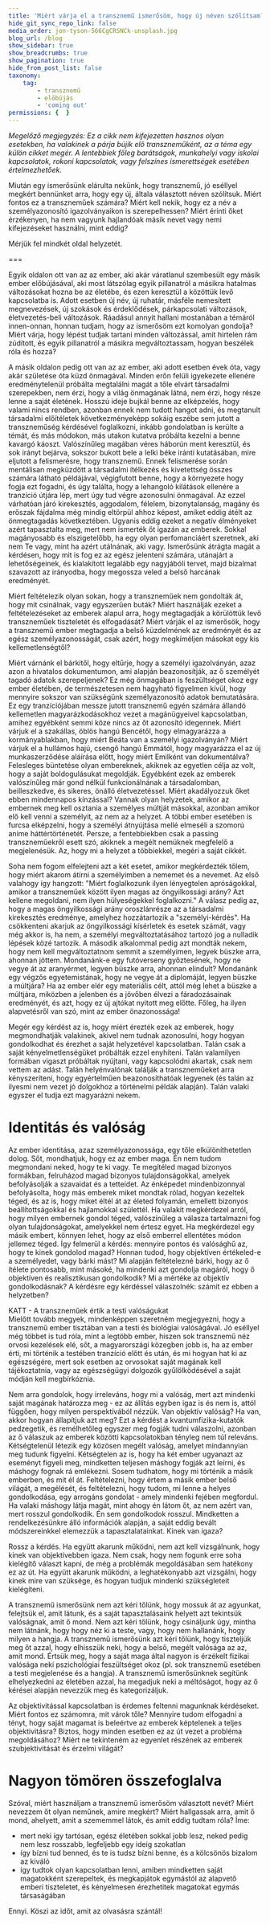 ```yaml
---
title: 'Miért várja el a transznemű ismerősöm, hogy új néven szólítsam?'
hide_git_sync_repo_link: false
media_order: jon-tyson-566CgCRSNCk-unsplash.jpg
blog_url: /blog
show_sidebar: true
show_breadcrumbs: true
show_pagination: true
hide_from_post_list: false
taxonomy:
    tag:
        - transznemű
        - előbújás
        - 'coming out'
permissions: {  }
---
```


_Megelőző megjegyzés: Ez a cikk nem kifejezetten hasznos olyan esetekben, ha valakinek a párja bújik elő transzneműként, az a téma egy külön cikket megér. A lentebbiek főleg barátságok, munkahelyi vagy iskolai kapcsolatok, rokoni kapcsolatok, vagy felszínes ismerettségek esetében értelmezhetőek._

Miután egy ismerősünk elárulta nekünk, hogy transznemű, jó eséllyel megkért bennünket arra, hogy egy új, általa választott néven szólítsuk.
Miért fontos ez a transzneműek számára? Miért kell nekik, hogy ez a név a személyazonosító igazolványaikon is szerepelhessen? Miért érinti őket érzékenyen, ha nem vagyunk hajlandóak másik nevet vagy nemi kifejezéseket használni, mint eddig?

Mérjük fel mindkét oldal helyzetét.

===

Egyik oldalon ott van az az ember, aki akár váratlanul szembesült egy másik ember előbújásával, aki most látszólag egyik pillanatról a másikra hatalmas változásokat hozna be az életébe, és ezen keresztül a közöttük levő kapcsolatba is. Adott esetben új név, új ruhatár, másféle nemesített megnevezések, új szokások és érdeklődések, párkapcsolati változások, életvezetés-beli változások. Ráadásul annyit hallani mostanában a témáról innen-onnan, honnan tudjam, hogy az ismerősöm ezt komolyan gondolja? Miért várja, hogy lépést tudjak tartani minden változással, amit hirtelen rám zúdított, és egyik pillanatról a másikra megváltoztassam, hogyan beszélek róla és hozzá?

A másik oldalon pedig ott van az az ember, aki adott esetben évek óta, vagy akár születése óta küzd önmagával. Minden erőn felüli igyekezete ellenére eredménytelenül próbálta megtalálni magát a tőle elvárt társadalmi szerepekben, nem érzi, hogy a világ önmagának látná, nem érzi, hogy része lenne a saját életének. Hosszú ideje bujkál benne az elképzelés, hogy valami nincs rendben, azonban ennek nem tudott hangot adni, és megtanult társadalmi előítéletek következményeképp sokáig eszébe sem jutott a transzneműség kérdésével foglalkozni, inkább gondolatban is kerülte a témát, és más módokon, más utakon kutatva próbálta kezelni a benne kavargó káoszt.
Valószínűleg magában véres háborún ment keresztül, és sok irányt bejárva, sokszor bukott bele a lelki béke iránti kutatásában, mire eljutott a felismerésre, hogy transznemű. Ennek felismerése során mentálisan megküzdött a társadalmi ítélkezés és kivetettség összes számára látható példájával, végigfutott benne, hogy a környezete hogy fogja ezt fogadni, és úgy találta, hogy a lehangoló kilátások ellenére a tranzíció útjára lép, mert úgy tud végre azonosulni önmagával. Az ezzel várhatóan járó kirekesztés, aggodalom, félelem, bizonytalanság, magány és erőszak fájdalma még mindig eltörpül ahhoz képest, amiket eddig átélt az önmegtagadás következtében. Ugyanis eddig ezeket a negatív élményeket azért tapasztalta meg, mert nem ismerték őt igazán az emberek. Sokkal magányosabb és elszigetelőbb, ha egy olyan perfomanciáért szeretnek, aki nem Te vagy, mint ha azért utálnának, aki vagy. Ismerősünk átrágta magát a kérdésen, hogy mit is fog ez az egész jelenteni számára, utánajárt a lehetőségeinek, és kialakított legalább egy nagyjábóli tervet, majd bizalmat szavazott az irányodba, hogy megossza veled a belső harcának eredményét.

Miért feltételezik olyan sokan, hogy a transzneműek nem gondolták át, hogy mit csinálnak, vagy egyszerűen buták? Miért használják ezeket a feltételezéseket az emberek alapul arra, hogy megtagadják a körülöttük levő transzneműek tiszteletét és elfogadását?
Miért várják el az ismerősök, hogy a transznemű ember megtagadja a belső küzdelmének az eredményét és az egész személyazonosságát, csak azért, hogy megkíméljen másokat egy kis kellemetlenségtől?

Miért várnánk el bárkitől, hogy eltűrje, hogy a személyi igazolványán, azaz azon a hivatalos dokumentumon, ami alapján beazonosítják, az ő személyét tagadó adatok szerepeljenek? Ez még önmagában is feszültséget okoz egy ember életében, de természetesen nem hagyható figyelmen kívül, hogy mennyire sokszor van szükségünk személyazonosító adatok bemutatására. Ez egy tranzíciójában messze jutott transznemű egyén számára állandó kellemetlen magyarázkodásokhoz vezet a magánügyeivel kapcsolatban, amihez egyébként semmi köze nincs az őt azonosító idegennek. Miért várjuk el a szakállas, öblös hangú Bencétől, hogy elmagyarázza a kormányablakban, hogy miért Beáta van a személyi igazolványán? Miért várjuk el a hullámos hajú, csengő hangú Emmától, hogy magyarázza el az új munkaszerződése aláírása előtt, hogy miért Emilként van dokumentálva? Felesleges büntetése olyan embereknek, akiknek az egyetlen célja az volt, hogy a saját boldogulásukat megoldják. Egyébként ezek az emberek valószínűleg már gond nélkül funkcionálnának a társadalomban, beilleszkedve, és sikeres, önálló életvezetéssel. Miért akadályozzuk őket ebben mindennapos kínzással?
Vannak olyan helyzetek, amikor az embernek meg kell osztania a személyes múltját másokkal, azonban amikor elő kell venni a személyit, az nem az a helyzet. A többi ember esetében is furcsa elképzelni, hogy a személyi átnyújtása mellé elmeséli a szomorú anime háttértörténetét.
Persze, a fentebbiekben csak a passing transzneműekről esett szó, akiknek a megélt nemüknek megfelelő a megjelenésük. Az, hogy mi a helyzet a többiekkel, megéri a saját cikkét.

Soha nem fogom elfelejteni azt a két esetet, amikor megkérdezték tőlem, hogy miért akarom átírni a személyimben a nememet és a nevemet.
Az első valahogy így hangzott: "Miért foglalkozunk ilyen lényegtelen apróságokkal, amikor a transzneműek között ilyen magas az öngyilkossági arány? Azt kellene megoldani, nem ilyen hülyeségekkel foglalkozni." A válasz pedig az, hogy a magas öngyilkossági arány oroszlánrésze az a társadalmi kirekesztés eredménye, amelyhez hozzátartozik a "személyi-kérdés". Ha csökkenteni akarjuk az öngyilkossági kísérletek és esetek számát, vagy még akkor is, ha nem, a személyi megváltoztatásához tartozó jog a nulladik lépések közé tartozik.
A második alkalommal pedig azt mondták nekem, hogy nem kell megváltoztatnom semmit a személyimen, legyek büszke arra, ahonnan jöttem. Mondanánk-e egy futóverseny győztesének, hogy ne vegye át az aranyérmet, legyen büszke arra, ahonnan elindult? Mondanánk egy végzős egyetemistának, hogy ne vegye át a diplomáját, legyen büszke a múltjára? Ha az ember elér egy materiális célt, attól még lehet a büszke a múltjára, miközben a jelenben és a jövőben élvezi a fáradozásainak eredményét, és azt, hogy ez új ajtókat nyitott meg előtte. Főleg, ha ilyen alapvetésről van szó, mint az ember önazonossága!

Megér egy kérdést az is, hogy miért érezték ezek az emberek, hogy megmondhatják valakinek, akivel nem tudnak azonosulni, hogy hogyan gondolkodhat és érezhet a saját helyzetével kapcsolatban. Talán csak a saját kényelmetlenségüket próbálták ezzel enyhíteni. Talán valamilyen formában vigaszt próbáltak nyújtani, vagy kapcsolódni akartak, csak nem vettem az adást. Talán helyénvalónak találják a transzneműeket arra kényszeríteni, hogy egyértelműen beazonosíthatóak legyenek (és talán az ilyesmi nem vezet jó dolgokhoz a történelmi példák alapján). Talán valaki egyszer el tudja ezt magyarázni nekem.

# Identitás és valóság

Az ember identitása, azaz személyazonossága, egy tőle elkülöníthetetlen dolog. Sőt, mondhatjuk, hogy ez az ember maga. Én nem tudom megmondani neked, hogy te ki vagy. Te megítéled magad bizonyos formákban, felruházod magad bizonyos tulajdonságokkal, amelyek befolyásolják a szavaidat és a tetteidet. Az énképedet mindenbizonnyal befolyásolta, hogy más emberek miket mondtak rólad, hogyan kezeltek téged, és az is, hogy miket éltél át az életed folyamán, emellett bizonyos beállítottságokkal és hajlamokkal születtél. Ha valakit megkérdezel arról, hogy milyen embernek gondol téged, valószínűleg a válasza tartalmazni fog olyan tulajdonságokat, amelyekkel nem értesz egyet. Ha megkérdezel egy másik embert, könnyen lehet, hogy az első emberrel ellentétes módon jellemez téged. Így felmerül a kérdés: mennyire pontos és valósághű az, hogy te kinek gondolod magad? Honnan tudod, hogy objektíven értékeled-e a személyedet, vagy bárki mást? Mi alapján feltételezné bárki, hogy az ő ítélete pontosabb, mint másoké, ha mindenki azt gondolja magáról, hogy ő objektíven és realisztikusan gondolkodik? Mi a mértéke az objektív gondolkodásnak?
A kérdésre egy kérdéssel válaszolnék: számít ez ebben a helyzetben?

<div class="accordion">
    <div class="accordion-title">KATT - A transzneműek értik a testi valóságukat</div>
    <div class="accordion-content">Mielőtt tovább megyek, mindenképpen szeretném megjegyezni, hogy a transznemű ember tisztában van a testi és biológiai valóságával. Jó eséllyel még többet is tud róla, mint a legtöbb ember, hiszen sok transznemű néz orvosi kezelések elé, sőt, a magyarországi közegben jobb is, ha az ember érti, mi történik a testében tranzíció előtt és után, és mi hogyan hat ki az egészségére, mert sok esetben az orvosokat saját magának kell tájékoztatnia, vagy az egészségügyi dolgozók gyűlölködésével a saját módján kell megbírkóznia.
</div>
</div>

Nem arra gondolok, hogy irreleváns, hogy mi a valóság, mert azt mindenki saját magának határozza meg - ez az állítás egyben igaz is és nem is, attól függően, hogy milyen perspektívából nézzük. Van objektív valóság? Ha van, akkor hogyan állapítjuk azt meg? Ezt a kérdést a kvantumfizika-kutatók pedzegetik, és remélhetőleg egyszer meg fogják tudni válaszolni, azonban az ő válaszuk az emberek közötti kapcsolatokban tényleg nem túl releváns.
Kétségtelenül létezik egy közösen megélt valóság, amelyet mindannyian meg tudunk figyelni.
Kétségtelen az is, hogy ha két ember ugyanazt az eseményt figyeli meg, mindketten teljesen máshogy fogják azt leírni, és máshogy fognak rá emlékezni.
Sosem tudhatom, hogy mi történik a másik emberben, és mit él át.
Feltételezni, hogy értem a másik ember belső világát, a megélését, és feltételezni, hogy tudom, mi lenne a helyes gondolkodása, egy arrogáns gondolat - amely mindenki fejében megfordul. Ha valaki máshogy látja magát, mint ahogy én látom őt, az nem azért van, mert rosszul gondolkodik. Én sem gondolkodok rosszul. Mindketten a rendelkezésünkre álló információk alapján, a saját eddig bevált módszereinkkel elemezzük a tapasztalatainkat. Kinek van igaza?

Rossz a kérdés. Ha együtt akarunk működni, nem azt kell vizsgálnunk, hogy kinek van objektívebben igaza. Nem csak, hogy nem fogunk erre soha kielégítő választ kapni, de még a problémák megoldásában sem hatékony ez az út. Ha együtt akarunk működni, a leghatékonyabb azt vizsgálni, hogy kinek mire van szüksége, és hogyan tudjuk mindenki szükségleteit kielégíteni.

A transznemű ismerősünk nem azt kéri tőlünk, hogy mossuk át az agyunkat, felejtsük el, amit látunk, és a saját tapasztalásaink helyett azt tekintsük valóságnak, amit ő mond. Nem azt kéri tőlünk, hogy csináljunk úgy, mintha nem látnánk, hogy hogy néz ki a teste, vagy, hogy nem hallanánk, hogy milyen a hangja. A transznemű ismerősünk azt kéri tőlünk, hogy tiszteljük meg őt azzal, hogy elhisszük neki, hogy a belső, megélt valósága az az, amit mond. Értsük meg, hogy a saját maga által nagyon is érzékelt fizikai valósága neki pszichológiai feszültséget okoz (pl. sok transznemű esetében a testi megjelenése és a hangja). A transznemű ismerősünknek segítünk elhelyezkedni az életében azzal, ha megadjuk neki a méltóságot, hogy az ő kérései alapján nevezzük meg és kategorizáljuk.

Az objektivitással kapcsolatban is érdemes feltenni magunknak kérdéseket. Miért fontos ez számomra, mit várok tőle? Mennyire tudom elfogadni a tényt, hogy saját magamat is beleértve az emberek képtelenek a teljes objektivitásra? Biztos, hogy minden esetben ez az út vezet a probléma megoldásához? Miért ne tekinteném az egyenlet részének az emberek szubjektivitását és érzelmi világát?

# Nagyon tömören összefoglalva

Szóval, miért használjam a transznemű ismerősöm választott nevét? Miért nevezzem őt olyan neműnek, amire megkért? Miért hallgassak arra, amit ő mond, ahelyett, amit a szememmel látok, és amit eddig tudtam róla?
Íme:
- mert neki így tartósan, egész életében sokkal jobb lesz, neked pedig nem lesz rosszabb, legfeljebb egy ideig szokatlan
- így bízni tud benned, és te is tudsz bízni benne, és a kölcsönös bizalom az kiváló
- így tudtok olyan kapcsolatban lenni, amiben mindketten saját magatokként szerepeltek, és megkapjátok egymástól az alapvető emberi tiszteletet, és kényelmesen érezhetitek magatokat egymás társaságában

Ennyi. 
Köszi az időt, amit az olvasásra szántál!